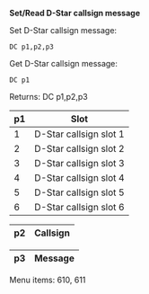 __Set/Read D-Star callsign message__

Set D-Star callsign message:

	DC p1,p2,p3

Get D-Star callsign message:

	DC p1

Returns: DC p1,p2,p3

| p1  | Slot |
| --- | --- |
| 1 | D-Star callsign slot 1 |
| 2 | D-Star callsign slot 2 |
| 3 | D-Star callsign slot 3 |
| 4 | D-Star callsign slot 4 |
| 5 | D-Star callsign slot 5 |
| 6 | D-Star callsign slot 6 |

| p2  | Callsign |
| --- | --- |

| p3  | Message |
| --- | --- |

Menu items: 610, 611
